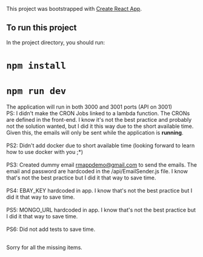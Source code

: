 This project was bootstrapped with [Create React App](https://github.com/facebook/create-react-app).

## To run this project

In the project directory, you should run:

# `npm install`
# `npm run dev`

The application will run in both 3000 and 3001 ports (API on 3001) <br/>
PS: I didn't make the CRON Jobs linked to a lambda function. The CRONs are defined in the front-end. I know it's not the best practice and probably not the solution wanted, but I did it this way due to the short available time. <br/>
Given this, the emails will only be sent while the application is <b>running</b>. <br/><br/>
PS2: Didn't add docker due to short available time (looking forward to learn how to use docker with you ;*) <br/><br/>
PS3: Created dummy email rmappdemo@gmail.com to send the emails. The email and password are hardcoded in the /api/EmailSender.js file. I know that's not the best practice but I did it that way to save time. <br/><br/>
PS4: EBAY_KEY hardcoded in app. I know that's not the best practice but I did it that way to save time. <br/><br/>
PS5: MONGO_URL hardcoded in app. I know that's not the best practice but I did it that way to save time. <br/><br/>
PS6: Did not add tests to save time. <br/><br/>

Sorry for all the missing items.